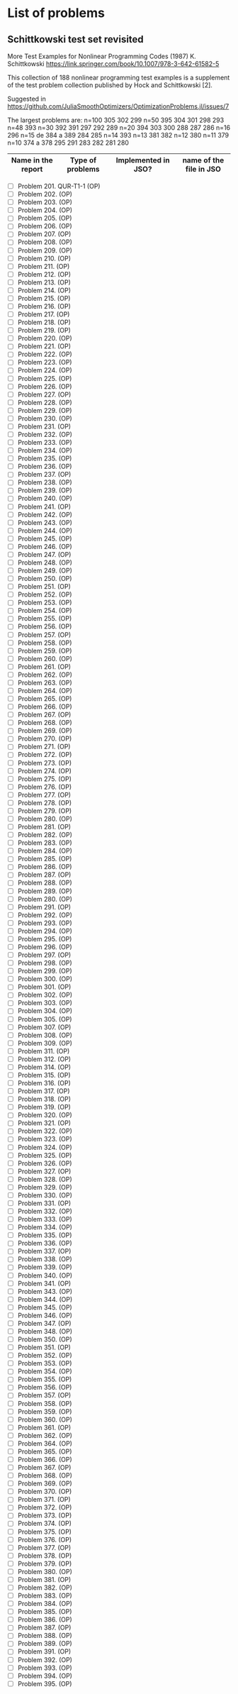 # List of problems

## Schittkowski test set revisited

More Test Examples for Nonlinear Programming Codes (1987)
K. Schittkowski
https://link.springer.com/book/10.1007/978-3-642-61582-5

This collection of 188 nonlinear programming test examples is a
supplement of the test problem collection published by Hock and
Schittkowski [2]. 

Suggested in https://github.com/JuliaSmoothOptimizers/OptimizationProblems.jl/issues/7

The largest problems are:
n=100 305 302 299
n=50 395 304 301 298 293
n=48 393
n=30 392 391 297 292 289
n=20 394 303 300 288 287 286
n=16 296
n=15 de 384 a 389 284 285
n=14 393
n=13 381 382
n=12 380
n=11 379
n=10 374 a 378 295 291 283 282 281 280

| Name in the report | Type of problems | Implemented in JSO? | name of the file in JSO |
| --- | --- | --- | --- |

- [ ] Problem 201. QUR-T1-1 (OP)
- [ ] Problem 202. (OP)
- [ ] Problem 203. (OP)
- [ ] Problem 204. (OP)
- [ ] Problem 205. (OP)
- [ ] Problem 206. (OP)
- [ ] Problem 207. (OP)
- [ ] Problem 208. (OP)
- [ ] Problem 209. (OP)
- [ ] Problem 210. (OP)
- [ ] Problem 211. (OP)
- [ ] Problem 212. (OP)
- [ ] Problem 213. (OP)
- [ ] Problem 214. (OP)
- [ ] Problem 215. (OP)
- [ ] Problem 216. (OP)
- [ ] Problem 217. (OP)
- [ ] Problem 218. (OP)
- [ ] Problem 219. (OP)
- [ ] Problem 220. (OP)
- [ ] Problem 221. (OP)
- [ ] Problem 222. (OP)
- [ ] Problem 223. (OP)
- [ ] Problem 224. (OP)
- [ ] Problem 225. (OP)
- [ ] Problem 226. (OP)
- [ ] Problem 227. (OP)
- [ ] Problem 228. (OP)
- [ ] Problem 229. (OP)
- [ ] Problem 230. (OP)
- [ ] Problem 231. (OP)
- [ ] Problem 232. (OP)
- [ ] Problem 233. (OP)
- [ ] Problem 234. (OP)
- [ ] Problem 235. (OP)
- [ ] Problem 236. (OP)
- [ ] Problem 237. (OP)
- [ ] Problem 238. (OP)
- [ ] Problem 239. (OP)
- [ ] Problem 240. (OP)
- [ ] Problem 241. (OP)
- [ ] Problem 242. (OP)
- [ ] Problem 243. (OP)
- [ ] Problem 244. (OP)
- [ ] Problem 245. (OP)
- [ ] Problem 246. (OP)
- [ ] Problem 247. (OP)
- [ ] Problem 248. (OP)
- [ ] Problem 249. (OP)
- [ ] Problem 250. (OP)
- [ ] Problem 251. (OP)
- [ ] Problem 252. (OP)
- [ ] Problem 253. (OP)
- [ ] Problem 254. (OP)
- [ ] Problem 255. (OP)
- [ ] Problem 256. (OP)
- [ ] Problem 257. (OP)
- [ ] Problem 258. (OP)
- [ ] Problem 259. (OP)
- [ ] Problem 260. (OP)
- [ ] Problem 261. (OP)
- [ ] Problem 262. (OP)
- [ ] Problem 263. (OP)
- [ ] Problem 264. (OP)
- [ ] Problem 265. (OP)
- [ ] Problem 266. (OP)
- [ ] Problem 267. (OP)
- [ ] Problem 268. (OP)
- [ ] Problem 269. (OP)
- [ ] Problem 270. (OP)
- [ ] Problem 271. (OP)
- [ ] Problem 272. (OP)
- [ ] Problem 273. (OP)
- [ ] Problem 274. (OP)
- [ ] Problem 275. (OP)
- [ ] Problem 276. (OP)
- [ ] Problem 277. (OP)
- [ ] Problem 278. (OP)
- [ ] Problem 279. (OP)
- [ ] Problem 280. (OP)
- [ ] Problem 281. (OP)
- [ ] Problem 282. (OP)
- [ ] Problem 283. (OP)
- [ ] Problem 284. (OP)
- [ ] Problem 285. (OP)
- [ ] Problem 286. (OP)
- [ ] Problem 287. (OP)
- [ ] Problem 288. (OP)
- [ ] Problem 289. (OP)
- [ ] Problem 280. (OP)
- [ ] Problem 291. (OP)
- [ ] Problem 292. (OP)
- [ ] Problem 293. (OP)
- [ ] Problem 294. (OP)
- [ ] Problem 295. (OP)
- [ ] Problem 296. (OP)
- [ ] Problem 297. (OP)
- [ ] Problem 298. (OP)
- [ ] Problem 299. (OP)
- [ ] Problem 300. (OP)
- [ ] Problem 301. (OP)
- [ ] Problem 302. (OP)
- [ ] Problem 303. (OP)
- [ ] Problem 304. (OP)
- [ ] Problem 305. (OP)
- [ ] Problem 307. (OP)
- [ ] Problem 308. (OP)
- [ ] Problem 309. (OP)
- [ ] Problem 311. (OP)
- [ ] Problem 312. (OP)
- [ ] Problem 314. (OP)
- [ ] Problem 315. (OP)
- [ ] Problem 316. (OP)
- [ ] Problem 317. (OP)
- [ ] Problem 318. (OP)
- [ ] Problem 319. (OP)
- [ ] Problem 320. (OP)
- [ ] Problem 321. (OP)
- [ ] Problem 322. (OP)
- [ ] Problem 323. (OP)
- [ ] Problem 324. (OP)
- [ ] Problem 325. (OP)
- [ ] Problem 326. (OP)
- [ ] Problem 327. (OP)
- [ ] Problem 328. (OP)
- [ ] Problem 329. (OP)
- [ ] Problem 330. (OP)
- [ ] Problem 331. (OP)
- [ ] Problem 332. (OP)
- [ ] Problem 333. (OP)
- [ ] Problem 334. (OP)
- [ ] Problem 335. (OP)
- [ ] Problem 336. (OP)
- [ ] Problem 337. (OP)
- [ ] Problem 338. (OP)
- [ ] Problem 339. (OP)
- [ ] Problem 340. (OP)
- [ ] Problem 341. (OP)
- [ ] Problem 343. (OP)
- [ ] Problem 344. (OP)
- [ ] Problem 345. (OP)
- [ ] Problem 346. (OP)
- [ ] Problem 347. (OP)
- [ ] Problem 348. (OP)
- [ ] Problem 350. (OP)
- [ ] Problem 351. (OP)
- [ ] Problem 352. (OP)
- [ ] Problem 353. (OP)
- [ ] Problem 354. (OP)
- [ ] Problem 355. (OP)
- [ ] Problem 356. (OP)
- [ ] Problem 357. (OP)
- [ ] Problem 358. (OP)
- [ ] Problem 359. (OP)
- [ ] Problem 360. (OP)
- [ ] Problem 361. (OP)
- [ ] Problem 362. (OP)
- [ ] Problem 364. (OP)
- [ ] Problem 365. (OP)
- [ ] Problem 366. (OP)
- [ ] Problem 367. (OP)
- [ ] Problem 368. (OP)
- [ ] Problem 369. (OP)
- [ ] Problem 370. (OP)
- [ ] Problem 371. (OP)
- [ ] Problem 372. (OP)
- [ ] Problem 373. (OP)
- [ ] Problem 374. (OP)
- [ ] Problem 375. (OP)
- [ ] Problem 376. (OP)
- [ ] Problem 377. (OP)
- [ ] Problem 378. (OP)
- [ ] Problem 379. (OP)
- [ ] Problem 380. (OP)
- [ ] Problem 381. (OP)
- [ ] Problem 382. (OP)
- [ ] Problem 383. (OP)
- [ ] Problem 384. (OP)
- [ ] Problem 385. (OP)
- [ ] Problem 386. (OP)
- [ ] Problem 387. (OP)
- [ ] Problem 388. (OP)
- [ ] Problem 389. (OP)
- [ ] Problem 391. (OP)
- [ ] Problem 392. (OP)
- [ ] Problem 393. (OP)
- [ ] Problem 394. (OP)
- [ ] Problem 395. (OP)
